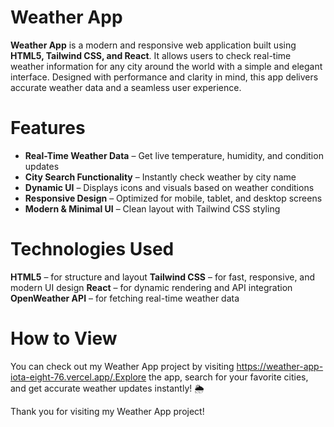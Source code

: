 # Weather App
**Weather App** is a modern and responsive web application built using **HTML5, Tailwind CSS, and React**. It allows users to check real-time weather information for any city around the world with a simple and elegant interface. Designed with performance and clarity in mind, this app delivers accurate weather data and a seamless user experience.

# Features
- **Real-Time Weather Data** – Get live temperature, humidity, and condition updates
- **City Search Functionality** – Instantly check weather by city name
- **Dynamic UI** – Displays icons and visuals based on weather conditions
- **Responsive Design** – Optimized for mobile, tablet, and desktop screens
- **Modern & Minimal UI** – Clean layout with Tailwind CSS styling

# Technologies Used
**HTML5** – for structure and layout
**Tailwind CSS** – for fast, responsive, and modern UI design
**React** – for dynamic rendering and API integration
**OpenWeather API** – for fetching real-time weather data

# How to View
You can check out my Weather App project by visiting https://weather-app-iota-eight-76.vercel.app/.Explore the app, search for your favorite cities, and get accurate weather updates instantly! 🌦️

Thank you for visiting my Weather App project!
